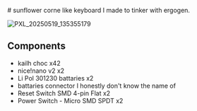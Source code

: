 #   s u n f l o w e r 
 
 corne like keyboard I made to tinker with ergogen.

![PXL_20250519_135355179](https://github.com/user-attachments/assets/33d0ad89-d83e-436c-801d-4cb2cea63370)

## Components
- kailh choc x42
- nice!nano v2 x2
- Li Pol 301230 battaries x2 
- battaries connector I honestly don't know the name of
- Reset Switch SMD 4-pin Flat x2
- Power Switch - Micro SMD SPDT x2
